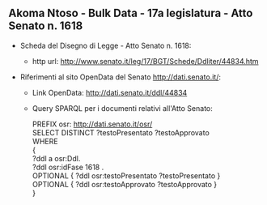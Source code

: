 ## Akoma Ntoso - Bulk Data - 17a legislatura - Atto Senato n. 1618 ##

* Scheda del Disegno di Legge - Atto Senato n. 1618:
	* http url: http://www.senato.it/leg/17/BGT/Schede/Ddliter/44834.htm

* Riferimenti al sito OpenData del Senato http://dati.senato.it/:
	* Link OpenData: http://dati.senato.it/ddl/44834
	* Query SPARQL per i documenti relativi all'Atto Senato:

        PREFIX osr: <http://dati.senato.it/osr/>  
		SELECT DISTINCT ?testoPresentato ?testoApprovato  
		WHERE  
		{  
		    ?ddl a osr:Ddl.  
		    ?ddl osr:idFase 1618 .  
		    OPTIONAL { ?ddl osr:testoPresentato ?testoPresentato }  
		    OPTIONAL { ?ddl osr:testoApprovato ?testoApprovato }  
		}
		